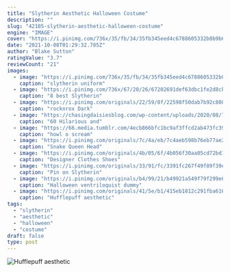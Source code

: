 ```yaml
---
title: "Slytherin Aesthetic Halloween Costume"
description: ""
slug: "42105-slytherin-aesthetic-halloween-costume"
engine: "IMAGE"
cover: "https://i.pinimg.com/736x/35/fb/34/35fb345eed4c6788605332b0b9b6236d.jpg"
date: "2021-10-08T01:29:32.785Z"
author: "Blake Sutton"
ratingValue: "3.7"
reviewCount: "21"
images:
  - image: "https://i.pinimg.com/736x/35/fb/34/35fb345eed4c6788605332b0b9b6236d.jpg"
    caption: "slytherin uniform"
  - image: "https://i.pinimg.com/736x/67/20/26/67202691def63dbc1fe2d8cb899c6bb2--crests-fun.jpg"
    caption: "8 best Slytherin"
  - image: "https://i.pinimg.com/originals/22/59/8f/22598f50dab7b92c8083285f2d29118a.jpg"
    caption: "rocknrox Dark"
  - image: "https://chasingdaisiesblog.com/wp-content/uploads/2020/08/7dabb471928af19a1f82a31f58251ee3-512x911.jpg"
    caption: "60 Hilarious and"
  - image: "https://66.media.tumblr.com/4ecb866bfc1bc9af3ffcd2ab473fc393/tumblr_inline_p9ed0gEeE01sof095_400.png"
    caption: "howl o scream"
  - image: "https://i.pinimg.com/originals/7c/4a/eb/7c4aeb598b76eb77ae2fc4c5a9aa1aef.jpg"
    caption: "Snake Queen Head"
  - image: "https://i.pinimg.com/originals/4b/05/6f/4b056f30aa05cd72bd161818e9d6034d.jpg"
    caption: "Designer Clothes Shoes"
  - image: "https://i.pinimg.com/originals/33/91/fc/3391fc267f49f89f39e2546578d5c000.jpg"
    caption: "Pin on Slytherin"
  - image: "https://i.pinimg.com/originals/b4/99/21/b49921a549f79f299e6c407e2f2c6fd2.jpg"
    caption: "Halloween ventriloquist dummy"
  - image: "https://i.pinimg.com/originals/41/5e/b1/415eb1812c291fba6166aecab5d5df5d.jpg"
    caption: "Hufflepuff aesthetic"
tags:
  - "slytherin"
  - "aesthetic"
  - "halloween"
  - "costume"
draft: false
type: post
---
```



![Hufflepuff aesthetic](https://i.pinimg.com/originals/41/5e/b1/415eb1812c291fba6166aecab5d5df5d.jpg "Hufflepuff aesthetic")


<!--inArticleAds-->

<!--galleryOne-->


<!--inArticleAds-->

<!--galleryTwo-->


<!--galleryThree-->

